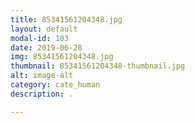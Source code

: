 ```yaml
---
title: 85341561204348.jpg
layout: default
modal-id: 103
date: 2019-06-28
img: 85341561204348.jpg
thumbnail: 85341561204348-thumbnail.jpg
alt: image-alt
category: cate_human
description: .

---
```

